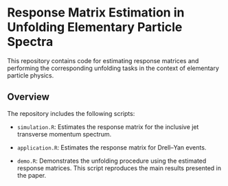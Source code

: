 # Response Matrix Estimation in Unfolding Elementary Particle Spectra
This repository contains code for estimating response matrices and performing the corresponding unfolding tasks in the context of elementary particle physics.

## Overview
The repository includes the following scripts:

* `simulation.R`: Estimates the response matrix for the inclusive jet transverse momentum spectrum.

* `application.R`: Estimates the response matrix for Drell–Yan events.

* `demo.R`: Demonstrates the unfolding procedure using the estimated response matrices. This script reproduces the main results presented in the paper.
